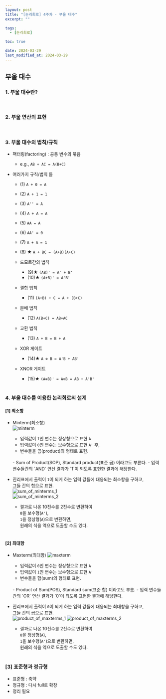 ```yaml
---
layout: post
title: "[논리회로] 4주차 - 부울 대수"
excerpt: ""

tags:
  - [논리회로]

toc: true

date: 2024-03-29
last_modified_at: 2024-03-29
---
```

## 부울 대수
### 1. 부울 대수란?

<br>

### 2. 부울 연산의 표현

<br>

### 3. 부울 대수의 법칙/규칙
- 팩터링(factoring) : 공통 변수의 묶음
  - e.g., `AB + AC = A(B+C)`

- 여러가지 규칙/법칙 들
  - (1) `A + 0 = A`
  - (2) `A + 1 = 1`
  - (3) `A'' = A`
  - (4) `A + A = A`
  - (5) `AA = A`
  - (6) `AA' = 0`
  - (7) `A + A = 1`
  - (8) ★ `A + BC = (A+B)(A+C)`
  - 드모르간의 법칙
    - (9)★ `(AB)' = A' + B'`
    - (10)★ `(A+B)' = A'B'`

  - 결합 법칙
    - (11) `(A+B) + C = A + (B+C)`
  - 분배 법칙
    - (12) `A(B+C) = AB+AC`
  - 교환 법칙
    - (13) `A + B = B + A`
  - XOR 게이트
    - (14)★ `A ⊕ B = A'B + AB'`
  - XNOR 게이트
    - (15)★ `(A⊕B)' = A⊙B = AB + A'B'`

    <br>

### 4. 부울 대수를 이용한 논리회로의 설계  
#### [1] 최소항
- Minterm(최소항)  
![minterm][def]
  - 입력값이 `1`인 변수는 정상형으로 표현 `A`
  - 입력값이 `0`인 변수는 보수형으로 표현 `A'` 후,  
  - 변수들을 곱(product)의 형태로 표현.  
  <br>
  - Sum of Product(SOP), Standard product(표준 곱) 이라고도 부른다.  
  - 입력 변수들간의 `AND` 연산 결과가 `1`이 되도록 표현한 결과에 해당한다.  

- 진리표에서 출력이 `1`이 되게 하는 입력 값들에 대응되는 최소항을 구하고,  
그들 간의 합으로 표현.  
![sum_of_minterms_1][def2]  
![sum_of_minterms_2][def3]
  - 결과로 나온 10진수를 2진수로 변환하여  
  `0`을 보수형(`A'`),  
  `1`을 정상형(`A`)으로 변환하면,  
  원래의 식을 역으로 도출할 수도 있다.  
  <br>

#### [2] 최대항
- Maxterm(최대항)
![maxterm][def4]  
  - 입력값이 `0`인 변수는 정상형으로 표현 `A`
  - 입력값이 `1`인 변수는 보수형으로 표현 `A'`
  - 변수들을 합(sum)의 형태로 표현.  
  <br>
  - Product of Sum(POS), Standard sum(표준 합) 이라고도 부름.  
  - 입력 변수들간의 `OR` 연산 결과가 `0`이 되도록 표현한 결과에 해당한다.  

- 진리표에서 출력이 `0`이 되게 하는 입력 값들에 대응되는 최대항을 구하고,  
그들 간의 곱으로 표현.  
![product_of_maxterms_1][def5]
![product_of_maxterms_2][def6]
  - 결과로 나온 10진수를 2진수로 변환하여  
  `0`을 정상형(`A`),  
  `1`을 보수형(`A'`)으로 변환하면,  
  원래의 식을 역으로 도출할 수도 있다.  
  <br>

### [3] 표준형과 정규형
- 표준형 : 축약
- 정규형 : 다시 full로 확장
- 정리 필요

  

[def]: https://i.imgur.com/CQT1hmu.png
[def2]: https://i.imgur.com/r9OeuLh.png
[def3]: https://i.imgur.com/InV0wnL.png
[def4]: https://i.imgur.com/f0zegsy.png
[def5]: https://i.imgur.com/Trkk1Kd.png
[def6]: https://i.imgur.com/cKvDTmg.png
